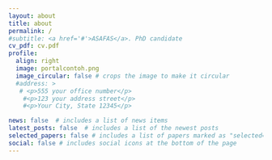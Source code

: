 ```yaml
---
layout: about
title: about
permalink: /
#subtitle: <a href='#'>ASAFAS</a>. PhD candidate
cv_pdf: cv.pdf
profile:
  align: right
  image: portalcontoh.png
  image_circular: false # crops the image to make it circular
  #address: >
   # <p>555 your office number</p>
    #<p>123 your address street</p>
    #<p>Your City, State 12345</p>

news: false  # includes a list of news items
latest_posts: false  # includes a list of the newest posts
selected_papers: false # includes a list of papers marked as "selected={true}"
social: false # includes social icons at the bottom of the page
---
```


